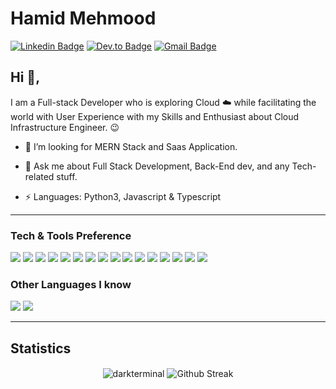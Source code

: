 # Hamid Mehmood
[![Linkedin Badge](https://img.shields.io/badge/-Hamid-blue?style=flat-square&logo=Linkedin&logoColor=white&link=https://www.linkedin.com/in/hamid-mehmood-602175205/)](https://www.linkedin.com/in/hamid-mehmood-602175205/)
[![Dev.to Badge](https://img.shields.io/badge/-@Hamid-03a57a?style=flat-square&labelColor=000000&logo=dev.to&link=https://dev.com/@hamid2117)](https://dev.to/hamid2117)
[![Gmail Badge](https://img.shields.io/badge/-hamidmehmood21@outlook.com-c14438?style=flat-square&logo=Gmail&logoColor=white&link=mailto:saim008865@gmail.com)](mailto:hamidmehmood21@outlook.com)


## Hi 👋, 
I am a Full-stack Developer who is exploring Cloud :cloud: while facilitating the world with User Experience with my Skills and Enthusiast about Cloud Infrastructure Engineer. :wink:
 
 
 - 👯 I’m looking for MERN Stack and Saas Application.
 
 - 💬 Ask me about Full Stack Development, Back-End dev, and any Tech-related stuff.
 
 - ⚡ Languages:  Python3, Javascript & Typescript


 ---
 
 ### Tech & Tools Preference

<img src = "https://img.shields.io/badge/-HTML5-E34F26?style=flat&logo=html5&logoColor=white"> <img src = "https://img.shields.io/badge/-CSS3-1572B6?style=flat&logo=css3&logoColor=white">
<img src="https://img.shields.io/badge/-JavaScript-eed718?style=flat&logo=javascript&logoColor=ffffff">
<img src="https://img.shields.io/badge/-Sass-cc6699?style=flat&logo=sass&logoColor=ffffff">
<img src="https://img.shields.io/badge/-React-000000?style=flat&logo=react&logoColor=00c8ff">
<img src="https://img.shields.io/badge/-MongoDB-4DB33D?style=flat&logo=mongodb&logoColor=FFFFFF">
<img src="https://img.shields.io/badge/-GraphQL-e535ab?style=flat&logo=graphql&logoColor=FFFFFF">
<img src="https://img.shields.io/badge/-Express.js-787878?style=flat">
<img src="https://img.shields.io/badge/-Node.js-3C873A?style=flat&logo=Node.js&logoColor=white">
<img src="https://img.shields.io/badge/-Firebase-FFA611?style=flat&logo=firebase&logoColor=FFFFFF">
<img src="http://img.shields.io/badge/-Google%20Cloud%20Platform-4285F4?style=flat&logo=google%20cloud&logoColor=white">
<img src="https://img.shields.io/badge/-Progressive Web Apps-5A0FC8?style=flat">
<img src="http://img.shields.io/badge/-Git-F1502F?style=flat&logo=git&logoColor=FFFFFF">
<img src="http://img.shields.io/badge/-Github-000000?style=flat&logo=github&logoColor=FFFFFF">
<img src="http://img.shields.io/badge/-VS%20Code-007ACC?style=flat&logo=visual%20studio%20code&logoColor=white">
<img src="http://img.shields.io/badge/-Heroku-430098?style=flat&logo=heroku&logoColor=white">


### Other Languages I know
<img src="http://img.shields.io/badge/-Typescript-F89820?style=flat&logo=typescript&logoColor=white"> <img src="https://img.shields.io/badge/-Python-black?style=flat&logo=python&logoColor=white"> 

---


## Statistics

<p align="center">
  <img align="center" src="https://github-readme-stats.vercel.app/api?username=hamid2117&count_private=true&show_icons=true&theme=synthwave&hide_border=true" alt="darkterminal" />
  <img align="center" src="https://github-readme-streak-stats.herokuapp.com?user=hamid2117&theme=synthwave&hide_border=true&date_format=M%20j%5B%2C%20Y%5D" alt="Github Streak" />
<!--   <img align="center" src="https://github-readme-stats.vercel.app/api/wakatime?username=hamid2117&layout=compact&theme=synthwave&hide_border=true" alt="Wakatime"> -->
</p>
<!-- 
<!--## Statistics -->

<div>
<!--  <img height="154" src="https://github-readme-stats.vercel.app/api?username=hamid2117&show_icons=true&theme=radical&count_private=true&hide=contribs" /> -->
<!--   <img height="154" src="https://github-readme-stats.vercel.app/api/top-langs/?username=hamid2117&layout=compact&theme=radical&hide=php&langs_count=6" /> -->
<!--   <img height="150" src="https://github-readme-stats.vercel.app/api/wakatime?username=hamid2117&layout=compact&theme=radical&langs_count=6" /> -->
</div>


